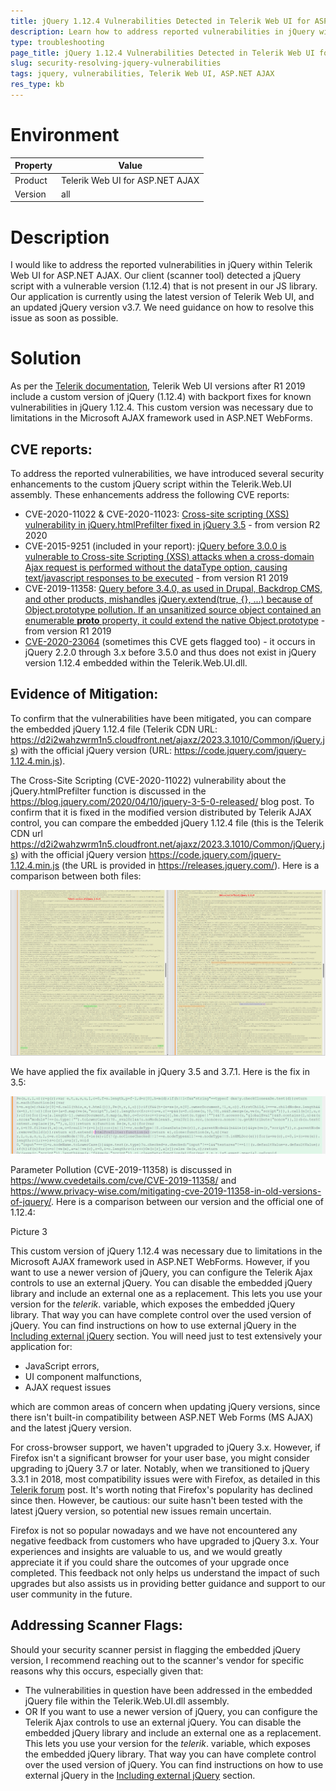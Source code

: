 ```yaml
---
title: jQuery 1.12.4 Vulnerabilities Detected in Telerik Web UI for ASP.NET AJAX
description: Learn how to address reported vulnerabilities in jQuery within Telerik Web UI for ASP.NET AJAX.
type: troubleshooting
page_title: jQuery 1.12.4 Vulnerabilities Detected in Telerik Web UI for ASP.NET AJAX
slug: security-resolving-jquery-vulnerabilities
tags: jquery, vulnerabilities, Telerik Web UI, ASP.NET AJAX
res_type: kb
---
```

# Environment
| Property | Value |
| --- | --- |
| Product | Telerik Web UI for ASP.NET AJAX |
| Version | all |

# Description
I would like to address the reported vulnerabilities in jQuery within Telerik Web UI for ASP.NET AJAX. Our client (scanner tool) detected a jQuery script with a vulnerable version (1.12.4) that is not present in our JS library. Our application is currently using the latest version of Telerik Web UI, and an updated jQuery version v3.7. We need guidance on how to resolve this issue as soon as possible.

# Solution
As per the [Telerik documentation](https://docs.telerik.com/devtools/aspnet-ajax/integration/jquery/using-jquery#embedded-jquery-security), Telerik Web UI versions after R1 2019 include a custom version of jQuery (1.12.4) with backport fixes for known vulnerabilities in jQuery 1.12.4. This custom version was necessary due to limitations in the Microsoft AJAX framework used in ASP.NET WebForms.

## CVE reports:
To address the reported vulnerabilities, we have introduced several security enhancements to the custom jQuery script within the Telerik.Web.UI assembly. These enhancements address the following CVE reports:

- CVE-2020-11022 & CVE-2020-11023: [Cross-site scripting (XSS) vulnerability in jQuery.htmlPrefilter fixed in jQuery 3.5](https://blog.jquery.com/2020/04/10/jquery-3-5-0-released/) - from version R2 2020
- CVE-2015-9251 (included in your report): [jQuery before 3.0.0 is vulnerable to Cross-site Scripting (XSS) attacks when a cross-domain Ajax request is performed without the dataType option, causing text/javascript responses to be executed](https://www.cvedetails.com/cve/CVE-2015-9251/) - from version R1 2019
- CVE-2019-11358: [Query before 3.4.0, as used in Drupal, Backdrop CMS, and other products, mishandles jQuery.extend(true, {}, ...) because of Object.prototype pollution. If an unsanitized source object contained an enumerable __proto__ property, it could extend the native Object.prototype](https://www.cvedetails.com/cve/CVE-2019-11358/) - from version R1 2019
- [CVE-2020-23064](https://nvd.nist.gov/vuln/detail/CVE-2020-23064) (sometimes this CVE gets flagged too) - it occurs in jQuery 2.2.0 through 3.x before 3.5.0 and thus does not exist in jQuery version 1.12.4 embedded within the Telerik.Web.UI.dll.

## Evidence of Mitigation:
To confirm that the vulnerabilities have been mitigated, you can compare the embedded jQuery 1.12.4 file (Telerik CDN URL: https://d2i2wahzwrm1n5.cloudfront.net/ajaxz/2023.3.1010/Common/jQuery.js) with the official jQuery version (URL: https://code.jquery.com/jquery-1.12.4.min.js).

The Cross-Site Scripting (CVE-2020-11022) vulnerability about the jQuery.htmlPrefilter function is discussed in the https://blog.jquery.com/2020/04/10/jquery-3-5-0-released/ blog post. To confirm that it is fixed in the modified version distributed by Telerik AJAX control, you can compare the embedded jQuery 1.12.4 file (this is the Telerik CDN url https://d2i2wahzwrm1n5.cloudfront.net/ajaxz/2023.3.1010/Common/jQuery.js) with the official jQuery version https://code.jquery.com/jquery-1.12.4.min.js (the URL is provided in https://releases.jquery.com/). Here is a comparison between both files:

![CVE-2020-11022 Fix](images/jQuery-CVE-2020-11022-Fix.png)


We have applied the fix available in jQuery 3.5 and 3.7.1. Here is the fix in 3.5:

![jQuery.htmlPrefilter Fix](images/jQuery.htmlPrefilter.png)

Parameter Pollution (CVE-2019-11358) is discussed in https://www.cvedetails.com/cve/CVE-2019-11358/ and https://www.privacy-wise.com/mitigating-cve-2019-11358-in-old-versions-of-jquery/. Here is a comparison between our version and the official one of 1.12.4:

Picture 3

This custom version of jQuery 1.12.4 was necessary due to limitations in the Microsoft AJAX framework used in ASP.NET WebForms. However, if you want to use a newer version of jQuery, you can configure the Telerik Ajax controls to use an external jQuery. You can disable the embedded jQuery library and include an external one as a replacement. This lets you use your version for the $telerik.$ variable, which exposes the embedded jQuery library. That way you can have complete control over the used version of jQuery. You can find instructions on how to use external jQuery in the [Including external jQuery](https://docs.telerik.com/devtools/aspnet-ajax/integration/jquery/using-jquery#including-external-jquery) section. You will need just to test extensively your application for:

- JavaScript errors,
- UI component malfunctions,
- AJAX request issues

which are common areas of concern when updating jQuery versions, since there isn't built-in compatibility between ASP.NET Web Forms (MS AJAX) and the latest jQuery version.

For cross-browser support, we haven't upgraded to jQuery 3.x. However, if Firefox isn't a significant browser for your user base, you might consider upgrading to jQuery 3.7 or later. Notably, when we transitioned to jQuery 3.3.1 in 2018, most compatibility issues were with Firefox, as detailed in this [Telerik forum](https://www.telerik.com/forums/known-issues-and-important-changes#4411795) post. It's worth noting that Firefox's popularity has declined since then. However, be cautious: our suite hasn't been tested with the latest jQuery version, so potential new issues remain uncertain.

Firefox is not so popular nowadays and we have not encountered any negative feedback from customers who have upgraded to jQuery 3.x. Your experiences and insights are valuable to us, and we would greatly appreciate it if you could share the outcomes of your upgrade once completed. This feedback not only helps us understand the impact of such upgrades but also assists us in providing better guidance and support to our user community in the future.

## Addressing Scanner Flags:

Should your security scanner persist in flagging the embedded jQuery version, I recommend reaching out to the scanner's vendor for specific reasons why this occurs, especially given that:

- The vulnerabilities in question have been addressed in the embedded jQuery file within the Telerik.Web.UI.dll assembly.
- OR If you want to use a newer version of jQuery, you can configure the Telerik Ajax controls to use an external jQuery. You can disable the embedded jQuery library and include an external one as a replacement. This lets you use your version for the $telerik.$ variable, which exposes the embedded jQuery library. That way you can have complete control over the used version of jQuery. You can find instructions on how to use external jQuery in the [Including external jQuery](https://docs.telerik.com/devtools/aspnet-ajax/integration/jquery/using-jquery#including-external-jquery) section.

   
